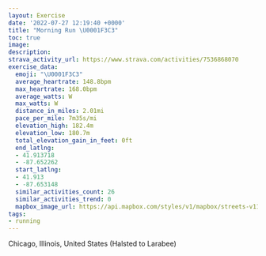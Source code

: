 ```yaml
---
layout: Exercise
date: '2022-07-27 12:19:40 +0000'
title: "Morning Run \U0001F3C3"
toc: true
image:
description:
strava_activity_url: https://www.strava.com/activities/7536868070
exercise_data:
  emoji: "\U0001F3C3"
  average_heartrate: 148.8bpm
  max_heartrate: 168.0bpm
  average_watts: W
  max_watts: W
  distance_in_miles: 2.01mi
  pace_per_mile: 7m35s/mi
  elevation_high: 182.4m
  elevation_low: 180.7m
  total_elevation_gain_in_feet: 0ft
  end_latlng:
  - 41.913718
  - -87.652262
  start_latlng:
  - 41.913
  - -87.653148
  similar_activities_count: 26
  similar_activities_trend: 0
  mapbox_image_url: https://api.mapbox.com/styles/v1/mapbox/streets-v11/static/path-5+787af2-1.0(ecy~Fdw~uO%5DO%5BCoAJ%3Fy%40CYDQ%3F%5BIqEBQCeA%40cCAwBK_DA%7DDEk%40%3FuABUEuKEYBs%40CoGCKST%7DBB%3Fg%40Fk%40%3Fc%40C%7D%40EqJCOBWA%5D%40O%3Fe%40I_ALm%40%3Fk%40Ek%40EiAIUDSIQE%7D%40EYJe%40Ek%40%40WBMKqBFg%40%3FUC%7B%40%40k%40Io%40%3FoCoAi%40IVZAHDFEN%7CAPjAJ%7C%40BtFINJh%40%3FVIj%40BPCr%40Hj%40FRA%5CHJCb%40D~%40DVEv%40FVBx%40F~TDFPGbAQl%40A%3Fd%40IpALjWSj%40Jp%40HjAJrRFFFJ%40R),pin-s-s+e5b22e(-87.65315,41.91299),pin-s-f+89ae00(-87.65226999999999,41.91371000000004)/auto/800x800?access_token=pk.eyJ1Ijoiam9zaGJlY2ttYW4iLCJhIjoiY205eWR2aDd1MWZ6djJrbXc4a3M0bWZleiJ9.XiG9OWkNcZk2QzjJbxLB4A
tags:
- running
---
```




Chicago, Illinois, United States (Halsted to Larabee)
